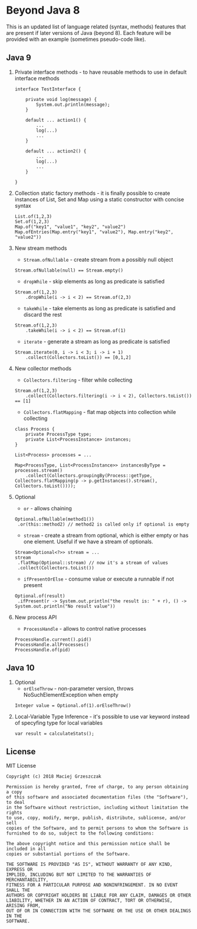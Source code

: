 # Beyond Java 8

This is an updated list of language related (syntax, methods) features that are present if later versions of Java (beyond 8). Each feature will be provided with an example (sometimes pseudo-code like).

## Java 9

1. Private interface methods - to have reusable methods to use in default interface methods

   ```
   interface TestInterface {

       private void log(message) {
           System.out.println(message);
       }

       default ... action1() {
           ...
           log(...)
           ...
       }

       default ... action2() {
           ...
           log(...)
           ...
       }

   }
   ```

2. Collection static factory methods - it is finally possible to create instances of List, Set and Map using a static constructor with concise syntax

   ```
   List.of(1,2,3)
   Set.of(1,2,3)
   Map.of("key1", "value1", "key2", "value2")
   Map.ofEntries(Map.entry("key1", "value2"), Map.entry("key2", "value2"))
   ```

3. New stream methods
   - `Stream.ofNullable` - create stream from a possibly null object
   ```
   Stream.ofNullable(null) == Stream.empty()
   ```
   - `dropWhile` - skip elements as long as predicate is satisfied
   ```
   Stream.of(1,2,3)
       .dropWhile(i -> i < 2) == Stream.of(2,3)
   ```
   - `takeWhile` - take elements as long as predicate is satisfied and discard the rest
   ```
   Stream.of(1,2,3)
       .takeWhile(i -> i < 2) == Stream.of(1)
   ```
   - `iterate` - generate a stream as long as predicate is satisfied
   ```
   Stream.iterate(0, i -> i < 3; i -> i + 1)
       .collect(Collectors.toList()) == [0,1,2]
   ```
4. New collector methods

   - `Collectors.filtering` - filter while collecting

   ```
   Stream.of(1,2,3)
       .collect(Collectors.filtering(i -> i < 2), Collectors.toList()) == [1]
   ```

   - `Collectors.flatMapping` - flat map objects into collection while collecting

   ```
   class Process {
       private ProcessType type;
       private List<ProcessInstance> instances;
   }

   List<Process> processes = ...

   Map<ProcessType, List<ProcessInstance>> instancesByType = processes.stream()
       .collect(Collectors.groupingBy(Process::getType, Collectors.flatMapping(p -> p.getInstances().stream(), Collectors.toList())));
   ```

5. Optional

   - `or` - allows chaining

   ```
   Optional.ofNullable(method1())
    .or(this::method2) // method2 is called only if optional is empty
   ```

   - `stream` - create a stream from optional, which is either empty or has one element. Useful if we have a stream of optionals.

   ```
   Stream<Optional<?>> stream = ...
   stream
    .flatMap(Optional::stream) // now it's a stream of values
    .collect(Collectors.toList())
   ```

   - `ifPresentOrElse` - consume value or execute a runnable if not present

   ```
   Optional.of(result)
    .ifPresent(r -> System.out.println("the result is: " + r), () -> System.out.println("No result value"))
   ```

6. New process API
   - `ProcessHandle` - allows to control native processes
   ```
   ProcessHandle.current().pid()
   ProcessHandle.allProcesses()
   ProcessHandle.of(pid)
   ```

## Java 10

1. Optional
   - `orElseThrow` - non-parameter version, throws NoSuchElementException when empty
   ```
   Integer value = Optional.of(1).orElseThrow()
   ```
2. Local-Variable Type Inference - it's possible to use var keyword instead of specyfing type for local variables
   ```
   var result = calculateStats();
   ```

## License

MIT License

```
Copyright (c) 2018 Maciej Grzeszczak

Permission is hereby granted, free of charge, to any person obtaining a copy
of this software and associated documentation files (the "Software"), to deal
in the Software without restriction, including without limitation the rights
to use, copy, modify, merge, publish, distribute, sublicense, and/or sell
copies of the Software, and to permit persons to whom the Software is
furnished to do so, subject to the following conditions:

The above copyright notice and this permission notice shall be included in all
copies or substantial portions of the Software.

THE SOFTWARE IS PROVIDED "AS IS", WITHOUT WARRANTY OF ANY KIND, EXPRESS OR
IMPLIED, INCLUDING BUT NOT LIMITED TO THE WARRANTIES OF MERCHANTABILITY,
FITNESS FOR A PARTICULAR PURPOSE AND NONINFRINGEMENT. IN NO EVENT SHALL THE
AUTHORS OR COPYRIGHT HOLDERS BE LIABLE FOR ANY CLAIM, DAMAGES OR OTHER
LIABILITY, WHETHER IN AN ACTION OF CONTRACT, TORT OR OTHERWISE, ARISING FROM,
OUT OF OR IN CONNECTION WITH THE SOFTWARE OR THE USE OR OTHER DEALINGS IN THE
SOFTWARE.
```
